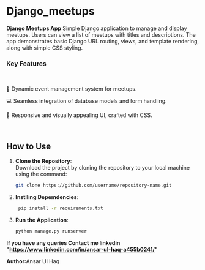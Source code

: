# Django_meetups
**Django Meetups App**  Simple Django application to manage and display meetups. Users can view a list of meetups with titles and descriptions. The app demonstrates basic Django URL routing, views, and template rendering, along with simple CSS styling.
<br/>
<h3>Key Features</h3>
<br/>

📅 Dynamic event management system for meetups.
<br/>

💻 Seamless integration of database models and form handling.
<br/>

🎨 Responsive and visually appealing UI, crafted with CSS.

<br/>


## **How to Use**

1. **Clone the Repository**:  
   Download the project by cloning the repository to your local machine using the command:
   ```bash
   git clone https://github.com/username/repository-name.git


2. **Instlling Depemdencies**:<br/>
   ```bash
    pip install -r requirements.txt

4. **Run the Application**:<br/>
    ```bash
    python manage.py runserver


**If you have any queries **Contact me** linkedin "https://www.linkedin.com/in/ansar-ul-haq-a455b0241/"**

**Author**:Ansar Ul Haq

